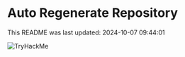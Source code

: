 # Auto Regenerate Repository

This README was last updated: 2024-10-07 09:44:01

 ![TryHackMe](https://tryhackme.com/badge/533634)